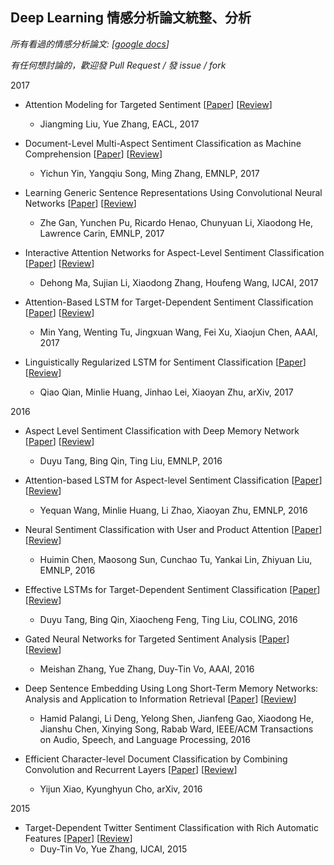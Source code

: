 ## Deep Learning 情感分析論文統整、分析

*所有看過的情感分析論文: [[google docs](https://docs.google.com/spreadsheets/d/1O2e5eTqGwxsmVscdXWQnMGN3ueCR12DQMJdK8XlboH4/edit#gid=855721684)]*

*有任何想討論的，歡迎發 Pull Request / 發 issue / fork*

2017

- Attention Modeling for Targeted Sentiment [[Paper](http://leoncrashcode.github.io/Documents/EACL2017.pdf)] [[Review](reviews/Attention-Modeling-for-Targeted-Sentiment.md)]
    - Jiangming Liu, Yue Zhang, EACL, 2017

- Document-Level Multi-Aspect Sentiment Classification as Machine Comprehension [[Paper](http://www.cse.ust.hk/~yqsong/papers/2017-EMNLP-AspectClassification.pdf)] [[Review](reviews/Document-Level-Multi-Aspect-Sentiment-Classification-as-Machine-Comprehension.md)]
    - Yichun Yin, Yangqiu Song, Ming Zhang, EMNLP, 2017

- Learning Generic Sentence Representations Using Convolutional Neural Networks [[Paper](https://arxiv.org/pdf/1611.07897.pdf)] [[Review](reviews/Learning-Generic-Sentence-Representations-Using-Convolutional-Neural-Networks.md)]
    - Zhe Gan, Yunchen Pu, Ricardo Henao, Chunyuan Li, Xiaodong He, Lawrence Carin, EMNLP, 2017

- Interactive Attention Networks for Aspect-Level Sentiment Classification [[Paper](https://arxiv.org/abs/1709.00893)] [[Review](reviews/Interactive-Attention-Networks-for-Aspect-Level-Sentiment-Classification.md)]
    - Dehong Ma, Sujian Li, Xiaodong Zhang, Houfeng Wang, IJCAI, 2017

- Attention-Based LSTM for Target-Dependent Sentiment Classification [[Paper](https://aaai.org/ocs/index.php/AAAI/AAAI17/paper/view/14151)] [[Review](reviews/Attention-Based-LSTM-for-Target-Dependent-Sentiment-Classification.md)]
    - Min Yang, Wenting Tu, Jingxuan Wang, Fei Xu, Xiaojun Chen, AAAI, 2017

- Linguistically Regularized LSTM for Sentiment Classification [[Paper](https://arxiv.org/abs/1611.03949)] [[Review](reviews/Linguistically-Regularized-LSTM-for-Sentiment-Classification.md)]
    - Qiao Qian, Minlie Huang, Jinhao Lei, Xiaoyan Zhu, arXiv, 2017


2016

- Aspect Level Sentiment Classification with Deep Memory Network [[Paper](https://arxiv.org/abs/1605.08900)] [[Review](reviews/Aspect-Level-Sentiment-Classification-with-Deep-Memory-Network.md)]
    - Duyu Tang, Bing Qin, Ting Liu, EMNLP, 2016

- Attention-based LSTM for Aspect-level Sentiment Classification [[Paper](https://aclweb.org/anthology/D16-1058)] [[Review](reviews/Attention-based-LSTM-for-Aspect-level-Sentiment-Classification.md)]
    - Yequan Wang, Minlie Huang, Li Zhao, Xiaoyan Zhu, EMNLP, 2016

- Neural Sentiment Classification with User and Product Attention [[Paper](https://www.aclweb.org/anthology/D16-1171)] [[Review](reviews/Neural-Sentiment-Classification-with-User-and-Product-Attention.md)]
    - Huimin Chen, Maosong Sun, Cunchao Tu, Yankai Lin, Zhiyuan Liu, EMNLP, 2016

- Effective LSTMs for Target-Dependent Sentiment Classification [[Paper](https://arxiv.org/abs/1512.01100)] [[Review](reviews/Effective-LSTMs-for-Target-Dependent-Sentiment-Classification.md)]
    - Duyu Tang, Bing Qin, Xiaocheng Feng, Ting Liu, COLING, 2016

- Gated Neural Networks for Targeted Sentiment Analysis [[Paper](https://www.aaai.org/ocs/index.php/AAAI/AAAI16/paper/download/12074/12065)] [[Review](reviews/Gated-Neural-Networks-for-Targeted-Sentiment-Analysis.md)]
    - Meishan Zhang, Yue Zhang, Duy-Tin Vo, AAAI, 2016

- Deep Sentence Embedding Using Long Short-Term Memory Networks: Analysis and Application to Information Retrieval [[Paper](https://arxiv.org/abs/1502.06922)] [[Review](reviews/Deep-Sentence-Embedding-Using-Long-Short-Term-Memory-Networks-Analysis-and-Application-to-Information-Retrieval.md)]
    - Hamid Palangi, Li Deng, Yelong Shen, Jianfeng Gao, Xiaodong He, Jianshu Chen, Xinying Song, Rabab Ward, IEEE/ACM Transactions on Audio, Speech, and Language Processing, 2016

- Efficient Character-level Document Classification by Combining Convolution and Recurrent Layers [[Paper](https://arxiv.org/abs/1602.00367)] [[Review](reviews/Efficient-Character-level-Document-Classification-by-Combining-Convolution-and-Recurrent-Layers.md)]
    - Yijun Xiao, Kyunghyun Cho, arXiv, 2016

2015

- Target-Dependent Twitter Sentiment Classification with Rich Automatic Features [[Paper](https://www.ijcai.org/Proceedings/15/Papers/194.pdf)] [[Review](reviews/Target-Dependent-Twitter-Sentiment-Classification-with-Rich-Automatic-Features.md)]
    - Duy-Tin Vo, Yue Zhang, IJCAI, 2015
